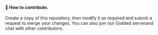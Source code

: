 <p align="center">
  <h4>🐛 How to contribute.</h4>
  <p1>Create a copy of this repository, then modify it as required and submit a request to merge your changes.</p1>
  <p1>You can also join our Guilded </p1><a herf="https://guilded.gg/CardBoard"><p1>server</p1></a><p1>and chat with other contributors.</p1>
</p>
